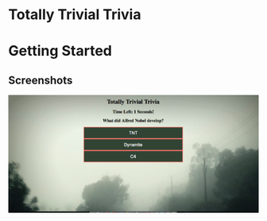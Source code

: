 # Totally Trivial Trivia

# Getting Started

[Play Here]: https://jfcslc801.github.io/triviaGame/

## Screenshots

![Screenshot](Game-1.png)